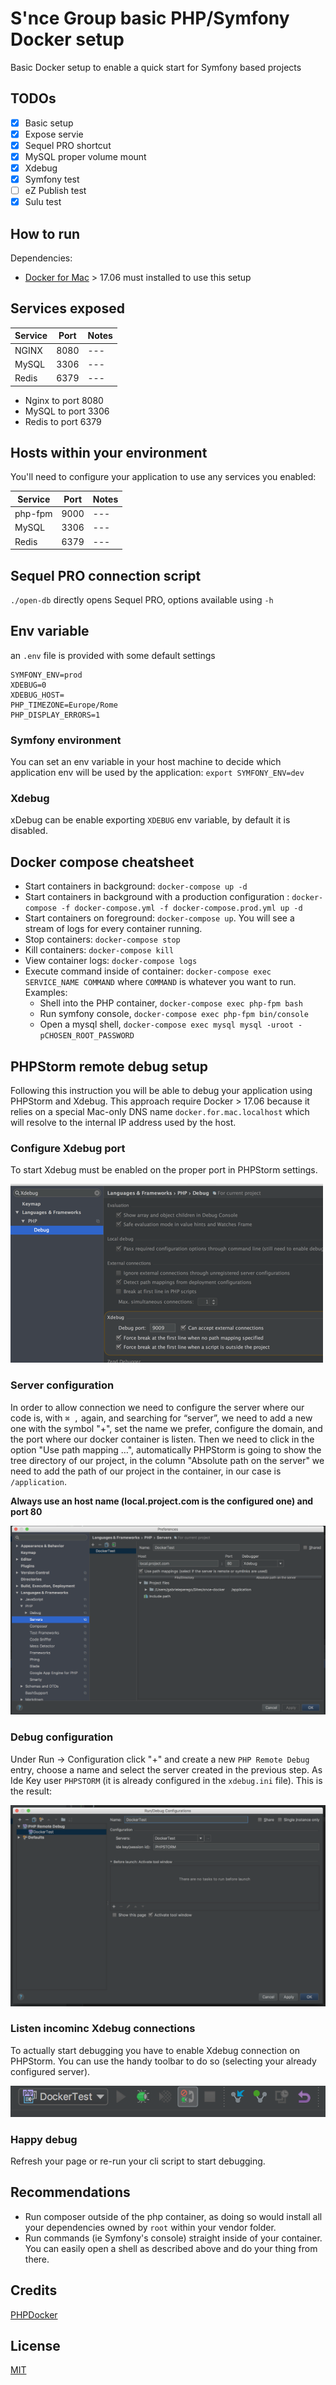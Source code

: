 # S'nce Group basic PHP/Symfony Docker setup

Basic Docker setup to enable a quick start for Symfony based projects

## TODOs

- [x] Basic setup
- [x] Expose servie
- [x] Sequel PRO shortcut
- [x] MySQL proper volume mount
- [x] Xdebug
- [x] Symfony test
- [ ] eZ Publish test
- [x] Sulu test
 
## How to run

Dependencies:

  * [Docker for Mac](https://www.docker.com/community-edition#/download) > 17.06 must installed to use this setup

## Services exposed

| Service | Port | Notes |
| --- | --- | --- |
| NGINX | 8080 | --- |
| MySQL | 3306 | --- |
| Redis | 6379 | --- |

  * Nginx to port 8080
  * MySQL to port 3306
  * Redis to port 6379 

## Hosts within your environment

You'll need to configure your application to use any services you enabled:

| Service | Port | Notes |
| --- | --- | --- |
| php-fpm | 9000 | --- |
| MySQL | 3306 | --- |
| Redis | 6379 | --- |

## Sequel PRO connection script

`./open-db` directly opens Sequel PRO, options available using `-h`

## Env variable

an `.env` file is provided with some default settings

```
SYMFONY_ENV=prod
XDEBUG=0
XDEBUG_HOST=
PHP_TIMEZONE=Europe/Rome
PHP_DISPLAY_ERRORS=1
```

### Symfony environment

You can set an env variable in your host machine to decide which application env will be used by the application: `export SYMFONY_ENV=dev`

### Xdebug

xDebug can be enable exporting `XDEBUG` env variable, by default it is disabled.



## Docker compose cheatsheet

  * Start containers in background: `docker-compose up -d`
  * Start containers in background with a production configuration : `docker-compose -f docker-compose.yml -f docker-compose.prod.yml up -d`
  * Start containers on foreground: `docker-compose up`. You will see a stream of logs for every container running.
  * Stop containers: `docker-compose stop`
  * Kill containers: `docker-compose kill`
  * View container logs: `docker-compose logs`
  * Execute command inside of container: `docker-compose exec SERVICE_NAME COMMAND` where `COMMAND` is whatever you want to run. Examples:
    * Shell into the PHP container, `docker-compose exec php-fpm bash`
    * Run symfony console, `docker-compose exec php-fpm bin/console`
    * Open a mysql shell, `docker-compose exec mysql mysql -uroot -pCHOSEN_ROOT_PASSWORD`

## PHPStorm remote debug setup

Following this instruction you will be able to debug your application using PHPStorm and Xdebug. This approach require Docker > 17.06 because it relies on a special Mac-only DNS name `docker.for.mac.localhost` which will resolve to the internal IP address used by the host.

### Configure Xdebug port

To start Xdebug must be enabled on the proper port in PHPStorm settings.

![PHPStorm configuration](docs/images/debug-1.png)

### Server configuration

In order to allow connection we need to configure the server where our code is, with `⌘ ,` again, and searching for “server”, we need to add a new one with the symbol "+", set the name we prefer, configure the domain, and the port where our docker container is listen. Then we need to click in the option "Use path mapping …", automatically PHPStorm is going to show the tree directory of our project, in the column "Absolute path on the server" we need to add the path of our project in the container, in our case is `/application`.

**Always use an host name (local.project.com is the configured one) and port 80**

![PHPStorm configuration](docs/images/debug-2.png)

### Debug configuration

Under Run -> Configuration click "+" and create a new `PHP Remote Debug` entry, choose a name and select the server created in the previous step. As Ide Key user `PHPSTORM` (it is already configured in the `xdebug.ini` file). This is the result:

![PHPStorm configuration](docs/images/debug-3.png)

### Listen incominc Xdebug connections

To actually start debugging you have to enable Xdebug connection on PHPStorm. You can use the handy toolbar to do so (selecting your already configured server).

![PHPStorm configuration](docs/images/debug-4.png)

### Happy debug

Refresh your page or re-run your cli script to start debugging.

## Recommendations

  * Run composer outside of the php container, as doing so would install all your dependencies owned by `root` within your vendor folder.
  * Run commands (ie Symfony's console) straight inside of your container. You can easily open a shell as described above and do your thing from there.

## Credits
[PHPDocker](https://phpdocker.io/generator)

## License
[MIT](/LICENSE)